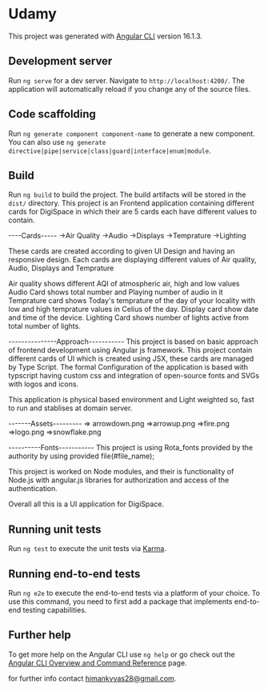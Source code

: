 # Udamy

This project was generated with [Angular CLI](https://github.com/angular/angular-cli) version 16.1.3.

## Development server

Run `ng serve` for a dev server. Navigate to `http://localhost:4200/`. The application will automatically reload if you change any of the source files.

## Code scaffolding

Run `ng generate component component-name` to generate a new component. You can also use `ng generate directive|pipe|service|class|guard|interface|enum|module`.

## Build

Run `ng build` to build the project. The build artifacts will be stored in the `dist/` directory.
This project is an Frontend application containing different cards for DigiSpace in which their are 5 cards each have different values to contain.

----Cards-----
->Air Quality
->Audio
->Displays
->Temprature
->Lighting

These cards are created according to given UI Design and having an responsive design.
Each cards are displaying different values of Air quality, Audio, Displays and Temprature

Air quality shows different AQI of atmospheric air, high and low values
Audio Card shows total number and Playing number of audio in it
Temprature card shows Today's temprature of the day of your locality with low and high temprature values in Celius of the day.
Display card show date and time of the device.
Lighting Card shows number of lights active from total number of lights.

---------------Approach-----------
This project is based on basic approach of frontend development using Angular js framework.
This project contain different cards of UI which is created using JSX, these cards are managed by Type Script. 
The formal Configuration of the application is based with typscript having custom css and integration of open-source fonts and SVGs with logos and icons.

This application is physical based environment and Light weighted so, fast to run and stablises at domain server.


-------Assets---------
=> arrowdown.png
=>arrowup.png
=>fire.png
=>logo.png
=>snowflake.png

----------Fonts-----------
This project is using Rota_fonts provided by the authority by using provided file(#file_name);

This project is worked on Node modules, and their is functionality of Node.js with angular.js libraries for authorization and access of the authentication.

Overall all this is a UI application for DigiSpace.
## Running unit tests

Run `ng test` to execute the unit tests via [Karma](https://karma-runner.github.io).

## Running end-to-end tests

Run `ng e2e` to execute the end-to-end tests via a platform of your choice. To use this command, you need to first add a package that implements end-to-end testing capabilities.

## Further help

To get more help on the Angular CLI use `ng help` or go check out the [Angular CLI Overview and Command Reference](https://angular.io/cli) page.

for further info contact himankvyas28@gmail.com.
